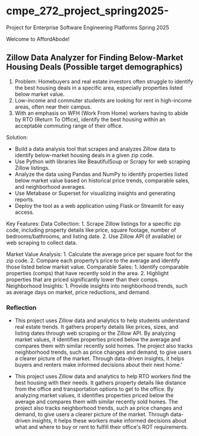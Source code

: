 # cmpe_272_project_spring2025-
Project for Enterprise Software Engineering Platforms Spring 2025

Welcome to AffordAbode!

## Zillow Data Analyzer for Finding Below-Market Housing Deals (Possible target demographics)
1. Problem: Homebuyers and real estate investors often struggle to identify the best housing deals in a specific area, especially properties listed below market value.
2. Low-income and commuter students are looking for rent in high-income areas, often near their campus.
3. With an emphasis on WFH (Work From Home) workers having to abide by RTO (Return To Office), identify the best housing within an acceptable commuting range of their office.  

Solution:
- Build a data analysis tool that scrapes and analyzes Zillow data to identify below-market housing deals in a given zip code.
- Use Python with libraries like BeautifulSoup or Scrapy for web scraping Zillow listings.
- Analyze the data using Pandas and NumPy to identify properties listed below market value based on historical price trends, comparable sales, and neighborhood averages.
- Use Metabase or Superset for visualizing insights and generating reports.
- Deploy the tool as a web application using Flask or Streamlit for easy access.
  
Key Features:
  Data Collection:
    1. Scrape Zillow listings for a specific zip code, including property details like price, square footage, number of bedrooms/bathrooms, and listing date.
    2. Use Zillow API (if available) or web scraping to collect data.

   Market Value Analysis:
    1. Calculate the average price per square foot for the zip code.
    2. Compare each property’s price to the average and identify those listed below market value.
  Comparable Sales:
    1. Identify comparable properties (comps) that have recently sold in the area.
    2. Highlight properties that are priced significantly lower than their comps.
  Neighborhood Insights:
    1. Provide insights into neighborhood trends, such as average days on market, price reductions, and demand.

  ### Reflection 
  - This project uses Zillow data and analytics to help students understand real estate trends. It gathers property details like prices, sizes, and listing dates through web scraping or the Zillow API. By analyzing market values, it identifies properties priced below the average and compares them with similar recently sold homes. The project also tracks neighborhood trends, such as price changes and demand, to give users a clearer picture of the market. Through data-driven insights, it helps buyers and renters make informed decisions about their next home.'

  - This project uses Zillow data and analytics to help RTO workers find the best housing with their needs. It gathers property details like distance from the office and transportation options to get to the office. By analyzing market values, it identifies properties priced below the average and compares them with similar recently sold homes. The project also tracks neighborhood trends, such as price changes and demand, to give users a clearer picture of the market. Through data-driven insights, it helps these workers make informed decisions about what and where to buy or rent to fulfill their office's ROT requirements.
